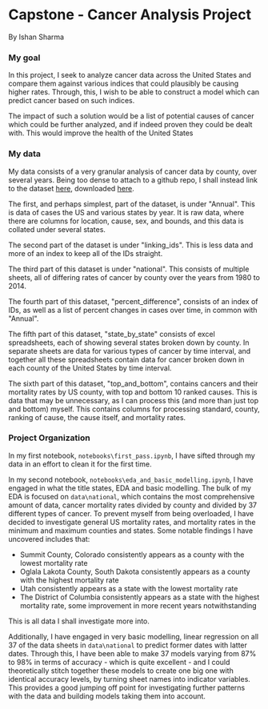 # Capstone - Cancer Analysis Project

By Ishan Sharma

### My goal

In this project, I seek to analyze cancer data across the United States and compare them against various indices that could plausibly be causing higher rates. Through, this, I wish to be able to construct a model which can predict cancer based on such indices.

The impact of such a solution would be a list of potential causes of cancer which could be further analyzed, and if indeed proven they could be dealt with. This would improve the health of the United States

### My data

My data consists of a very granular analysis of cancer data by county, over several years. Being too dense to attach to a github repo, I shall instead link to the dataset [here](https://1drv.ms/f/s!AneQxAmQInlBks8f2UygKzbvNH3F6w?e=Leb351), downloaded [here](https://ghdx.healthdata.org/record/ihme-data/united-states-cancer-mortality-rates-county-1980-2014). 

The first, and perhaps simplest, part of the dataset, is under "Annual". This is data of cases the US and various states by year. It is raw data, where there are columns for location, cause, sex, and bounds, and this data is collated under several states. 

The second part of the dataset is under "linking_ids". This is less data and more of an index to keep all of the IDs straight. 

The third part of this dataset is under "national". This consists of multiple sheets, all of differing rates of cancer by county over the years from 1980 to 2014. 

The fourth part of this dataset, "percent_difference", consists of an index of IDs, as well as a list of percent changes in cases over time, in common with "Annual". 

The fifth part of this dataset, "state_by_state" consists of excel spreadsheets, each of showing several states broken down by county. In separate sheets are data for various types of cancer by time interval, and together all these spreadsheets contain data for cancer broken down in each county of the United States by time interval. 

The sixth part of this dataset, "top_and_bottom", contains cancers and their mortality rates by US county, with top and bottom 10 ranked causes. This is data that may be unnecessary, as I can process this (and more than just top and bottom) myself. This contains columns for processing standard, county, ranking of cause, the cause itself, and mortality rates.

### Project Organization

In my first notebook, `notebooks\first_pass.ipynb`, I have sifted through my data in an effort to clean it for the first time. 

In my second notebook, `notebooks\eda_and_basic_modelling.ipynb`, I have engaged in what the title states, EDA and basic modelling. The bulk of my EDA is focused on `data\national`, which contains the most comprehensive amount of data, cancer mortality rates divided by county and divided by 37 different types of cancer. To prevent myself from being overloaded, I have decided to investigate general US mortality rates, and mortality rates in the minimum and maximum counties and states. Some notable findings I have uncovered includes that:
* Summit County, Colorado consistently appears as a county with the lowest mortality rate
* Oglala Lakota County, South Dakota consistently appears as a county with the highest mortality rate
* Utah consistently appears as a state with the lowest mortality rate
* The District of Columbia consistently appears as a state with the highest mortality rate, some improvement in more recent years notwithstanding

This is all data I shall investigate more into. 

Additionally, I have engaged in very basic modelling, linear regression on all 37 of the data sheets in `data\national` to predict former dates with latter dates. Through this, I have been able to make 37 models varying from 87% to 98% in terms of accuracy - which is quite excellent - and I could theoretically stitch together these models to create one big one with identical accuracy levels, by turning sheet names into indicator variables. This provides a good jumping off point for investigating further patterns with the data and building models taking them into account. 